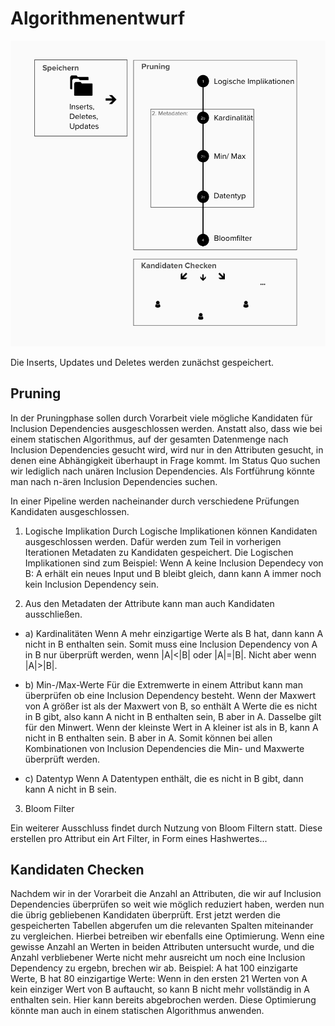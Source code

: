 # Algorithmenentwurf

![](imgs/Algorithmenentwurf.png)

Die Inserts, Updates und Deletes werden zunächst gespeichert.

## Pruning

In der Pruningphase sollen durch Vorarbeit viele mögliche Kandidaten für Inclusion Dependencies ausgeschlossen werden. Anstatt also, dass wie bei einem statischen Algorithmus, auf der gesamten Datenmenge nach Inclusion Dependencies gesucht wird, wird nur in den Attributen gesucht, in denen eine Abhängigkeit überhaupt in Frage kommt. Im Status Quo suchen wir lediglich nach unären Inclusion Dependencies. Als Fortführung könnte man nach n-ären Inclusion Dependencies suchen.

In einer Pipeline werden nacheinander durch verschiedene Prüfungen Kandidaten ausgeschlossen.

1. Logische Implikation
   Durch Logische Implikationen können Kandidaten ausgeschlossen werden. Dafür werden zum Teil in vorherigen Iterationen Metadaten zu Kandidaten gespeichert.
   Die Logischen Implikationen sind zum Beispiel:
   Wenn A keine Inclusion Dependecy von B: A erhält ein neues Input und B bleibt gleich, dann kann A immer noch kein Inclusion Dependency sein.

2. Aus den Metadaten der Attribute kann man auch Kandidaten ausschließen.

- a) Kardinalitäten
  Wenn A mehr einzigartige Werte als B hat, dann kann A nicht in B enthalten sein. Somit muss eine Inclusion Dependency von A in B nur überprüft werden, wenn |A|<|B| oder |A|=|B|. Nicht aber wenn |A|>|B|.

- b) Min-/Max-Werte
  Für die Extremwerte in einem Attribut kann man überprüfen ob eine Inclusion Dependency besteht. Wenn der Maxwert von A größer ist als der Maxwert von B, so enthält A Werte die es nicht in B gibt, also kann A nicht in B enthalten sein, B aber in A. Dasselbe gilt für den Minwert. Wenn der kleinste Wert in A kleiner ist als in B, kann A nicht in B enthalten sein. B aber in A. Somit können bei allen Kombinationen von Inclusion Dependencies die Min- und Maxwerte überprüft werden.

- c) Datentyp
  Wenn A Datentypen enthält, die es nicht in B gibt, dann kann A nicht in B sein.

3. Bloom Filter

Ein weiterer Ausschluss findet durch Nutzung von Bloom Filtern statt. Diese erstellen pro Attribut ein Art Filter, in Form eines Hashwertes...

## Kandidaten Checken

Nachdem wir in der Vorarbeit die Anzahl an Attributen, die wir auf Inclusion Dependencies überprüfen so weit wie möglich reduziert haben, werden nun die übrig gebliebenen Kandidaten überprüft. Erst jetzt werden die gespeicherten Tabellen abgerufen um die relevanten Spalten miteinander zu vergleichen.
Hierbei betreiben wir ebenfalls eine Optimierung. Wenn eine gewisse Anzahl an Werten in beiden Attributen untersucht wurde, und die Anzahl verbliebener Werte nicht mehr ausreicht um noch eine Inclusion Dependency zu ergebn, brechen wir ab. Beispiel:
A hat 100 einzigarte Werte, B hat 80 einzigartige Werte: Wenn in den ersten 21 Werten von A kein einziger Wert von B auftaucht, so kann B nicht mehr vollständig in A enthalten sein. Hier kann bereits abgebrochen werden.
Diese Optimierung könnte man auch in einem statischen Algorithmus anwenden.
